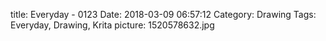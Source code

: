 title: Everyday - 0123
Date: 2018-03-09 06:57:12
Category: Drawing
Tags: Everyday, Drawing, Krita
picture: 1520578632.jpg
